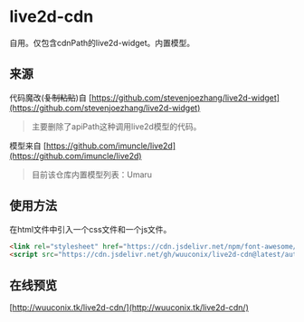 # live2d-cdn
自用。仅包含cdnPath的live2d-widget。内置模型。

## 来源

代码魔改(~~复制粘贴~~)自 [https://github.com/stevenjoezhang/live2d-widget](https://github.com/stevenjoezhang/live2d-widget)

> 主要删除了apiPath这种调用live2d模型的代码。

模型来自 [https://github.com/imuncle/live2d](https://github.com/imuncle/live2d)

> 目前该仓库内置模型列表：Umaru

## 使用方法

在html文件中引入一个css文件和一个js文件。

```html
<link rel="stylesheet" href="https://cdn.jsdelivr.net/npm/font-awesome/css/font-awesome.min.css">
<script src="https://cdn.jsdelivr.net/gh/wuuconix/live2d-cdn@latest/autoload.js"></script>
```

## 在线预览

[http://wuuconix.tk/live2d-cdn/](http://wuuconix.tk/live2d-cdn/)